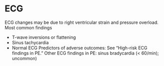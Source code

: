 # ECG
ECG changes may be due to right ventricular strain and pressure overload.
Most common findings 
- T-wave inversions or flattening
- Sinus tachycardia 
- Normal ECG
Predictors of adverse outcomes: See “High-risk ECG findings in PE.”
Other ECG findings in PE: sinus bradycardia (< 60/min); uncommon) 